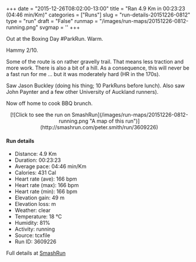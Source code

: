 +++
date = "2015-12-26T08:02:00-13:00"
title = "Ran 4.9 Km in 00:23:23 (04:46 min/Km)"
categories = ["Runs"]
slug = "run-details-20151226-0812"
type = "run"
draft = "False"
runmap = "/images/run-maps/20151226-0812-running.png"
svgmap = '<polyline points="68 14, 63 15, 58 20, 54 2, 63 3, 65 7, 63 9, 72 14, 69 21, 73 27, 58 35, 56 47, 53 56, 54 62, 49 67, 40 86, 27 100, 28 99, 30 96, 40 86, 52 65, 56 65, 53 55, 58 35, 73 28, 69 21, 72 14, 64 9, 65 7, 62 3, 54 0, 58 11, 57 18, 63 14, 67 15">'
+++

Out at the Boxing Day #ParkRun. Warm. 

Hammy 2/10. 

Some of the route is on rather gravelly trail. That means less traction and more work. There is also a bit of a hill. As a consequence, this will never be a fast run for me ... but it was moderately hard (HR in the 170s). 

Saw Jason Buckley (doing his thing; 10 ParkRuns before lunch). Also saw John Paynter and a few other University of Auckland runners). 

Now off home to cook BBQ brunch. 



<!--more-->

<center>
[![Click to see the run on SmashRun](/images/run-maps/20151226-0812-running.png "A map of this run")](http://smashrun.com/peter.smith/run/3609226)
</center>

#### Run details

* Distance: 4.9 Km
* Duration: 00:23:23
* Average pace: 04:46 min/Km
* Calories: 431 Cal
* Heart rate (ave): 166 bpm
* Heart rate (max): 166 bpm
* Heart rate (min): 166 bpm
* Elevation gain: 49 m
* Elevation loss:  m
* Weather: clear
* Temperature: 18 &deg;C
* Humidity: 81%
* Activity: running
* Source: tcxfile
* Run ID: 3609226

Full details at [SmashRun](http://smashrun.com/peter.smith/run/3609226)